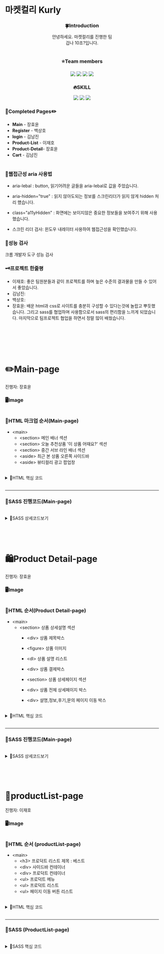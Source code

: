 <div align=start>

 # <strong>마켓컬리 Kurly</strong>
 
 
 
  <div align=center>
 
 ### 🍀<strong>Introduction</strong>
 안녕하세요. 마켓컬리를 진행한 팀<br />
 겁나 10조?입니다.  
<br/>   
  


 ### <strong>⭐Team members</strong>

 <img src="https://img.shields.io/badge/이재호(조장)-8572EE	?style=apple&logo=apple&logoColor=white"/>
  <img src="https://img.shields.io/badge/김남진-8572EE	?style=flat&logo=apple&logoColor=white"/>
    <img src="https://img.shields.io/badge/백상호(스크럼마스터)-8572EE		?style=flat&logo=apple&logoColor=white"/>
      <img src="https://img.shields.io/badge/장효윤-8572EE		?style=flat&logo=apple&logoColor=white"/>   
  
<br/> 

 ### <strong>🔥SKILL</strong>

 <img src="https://img.shields.io/badge/HTML-F03F40?style=flat&logo=html5&logoColor=white"/>
  <img src="https://img.shields.io/badge/CSS-0000FF?style=flat&logo=css3&logoColor=white"/>
    <img src="https://img.shields.io/badge/SASS-FF3CBB	?style=flat&logo=sass&logoColor=white"/>   
  
<br/>

<div align=start>  
  
### <strong>📃Completed Pages✏️</strong>  
    

+ <strong>Main</strong> - 장효윤
+ <strong>Register</strong> - 백상호
+ <strong>login</strong> - 김남진
+ <strong>Product-List</strong> - 이재호
+ <strong>Product-Detail</strong>- 장효윤
+ <strong>Cart</strong> - 김남진  
  <br/>

### <strong>🌊웹접근성 aria 사용법</strong>  
    

+ aria-lebal : button, 읽기어려운 글들을 aria-lebal로 값을 주었습니다.
+ aria-hidden="true" : 읽지 않아도되는 정보를 스크린리더가 읽지 않게 hidden 처리 헀습니다.
+ class="a11yHidden" : 화면에는 보이지않은 중요한 정보들을 보여주기 위해 사용했습니다.

+ 스크린 리더 검사: 윈도우 내레이터 사용하여 웹접근성을 확인했습니다.
### <strong>🎨성능 검사</strong>  
    
크롬 개발자 도구 성능 검사


### <strong>🗝️프로젝트 한줄평</strong>  
    

+ 이재호: 좋은 팀원분들과 같이 프로젝트를 하며 높은 수준의 결과물을 만들 수 있어서 좋았습니다.
+ 김남진: 
+ 백상호:
+ 장효윤: 배운 html과 css로 사이트를 충분히 구성할 수 있다는것에 놀랍고 뿌듯했습니다. 그리고 sass를 협업하며 사용함으로서 sass의 편리함을 느끼게 되었습니다. 마지막으로 팀프로젝트 협업을 하면서 정말 많이 배웠습니다.


<br><br><br><br><br>

<!-- 메인페이지 -->
# <strong>✏️Main-page</strong>

진행자: 장효윤
### **🖥️Image**
 <img src="">


### **📌HTML 마크업 순서**(Main-page)
- &lt;main&gt;
  - &lt;section&gt; 메인 배너 섹션
  - &lt;section&gt; 오늘 추천상품 '이 상품 어때요?' 섹션
  - &lt;section&gt; 중간 서브 라인 배너 섹션
  - &lt;aside&gt; 최근 본 상품 오른쪽 사이드바
  - &lt;aside&gt; 뷰티컬리 광고 팝업창

<br>

<details>
<summary>📝HTML 핵심 코드</summary>
<div markdown="1">

```html 
   
```
</div>
</details>
<br>

---

### **📌SASS 진행코드**(Main-page)
<br>
<details>
<summary>📝SASS 상세코드보기</summary>
<div markdown="1">

```scss

```
</div>
</details>  


<br/><br><br>

<!-- 프로덕트 디테일 페이지 -->
# <strong>🛍️Product Detail-page</strong>


진행자: 장효윤
### **🖥️Image**
 <img src="">


### **📌HTML 순서**(Product Detail-page)
- &lt;main&gt;
  - &lt;section&gt; 상품 상세설명 섹션
    - &lt;div&gt; 상품 제목박스
    - &lt;figure&gt; 상품 이미지
    - &lt;dl&gt; 상품 설명 리스트
    - &lt;div&gt; 상품 결제박스
  
 
  
    - &lt;section&gt; 상품 상세페이지 섹션
    - &lt;div&gt; 상품 전체 상세페이지 박스
    - &lt;div&gt; 설명,정보,후기,문의 페이지 이동 박스

<br>

<details>
<summary>📝HTML 핵심 코드</summary>
<div markdown="1">

```html 
   
```
</div>
</details>
<br>

---

### **📌SASS 진행코드**(Main-page)
<br>
<details>
<summary>📝SASS 상세코드보기</summary>
<div markdown="1">

```scss

```
</div>
</details>  


<br/><br><br>

<!-- 프로덕트 리스트 페이지 -->
# <strong>📄productList-page</strong>

진행자: 이재호
### **🖥️Image**
 <img src="">


### **📌HTML 순서** (productList-page)
- &lt;main&gt;
  - &lt;h3&gt; 프로덕트 리스트 제목 : 베스트
  - &lt;div&gt; 사이드바 컨테이너
  - &lt;div&gt; 프로덕트 컨테이너
  - &lt;ul&gt; 프로덕트 메뉴
  - &lt;ul&gt; 프로덕트 리스트
  - &lt;ul&gt; 페이지 이동 버튼 리스트

<br>

<details>
<summary>📝HTML 핵심 코드</summary>
<div markdown="1">

```html 
   <!-- 프로덕트 리스트 제목 : 베스트 -->
   <h3 class="productList__title">베스트</h3>

   <!-- 사이드바 컨테이너 -->
   <div class="sideBar" role="group" aria-label="사이드바 메뉴">

    <div class="sideBar__button" aria-label="사이드바 필터">
      <span>필터</span>
      <a href="" class="reset__button">초기화</a>
    </div>

    <button class="sideBar__button" type="button">
      <span>카테고리<span class="grayNum__small" aria-hidden="true">1</span></span>
      <span class="arrowBottom"></span>
    </button>

    <button class="sideBar__button__clicked" type="button">
      <span>브랜드</span>
      <span class="arrowTop"></span>
    </button>
    <ul class="brand" aria-label="브랜드별 상품 보기">
      <li class="brand__list"><a href="" class="brand__link">감자밭<span class="grayNum"
            aria-hidden="true">1</span></a></li>
      <li class="brand__list"><a href="" class="brand__link">강남면옥<span class="grayNum"
            aria-hidden="true">1</span></a></li>
      <li class="brand__list"><a href="" class="brand__link">경남제약<span class="grayNum"
            aria-hidden="true">1</span></a></li>
      <li class="brand__list"><a href="" class="brand__link">경복궁<span class="grayNum"
            aria-hidden="true">1</span></a></li>
      <li class="brand__list"><a href="" class="brand__link">고래사<span class="grayNum"
            aria-hidden="true">1</span></a></li>
      <li class="brand__list"><a href="" class="brand__link">고메공방<span class="grayNum"
            aria-hidden="true">1</span></a></li>
      <li class="brand__list"><a href="" class="brand__link">고온어다이어트<span class="grayNum"
            aria-hidden="true">1</span></a></li>
      <li class="brand__list"><a href="" class="brand__link">교토마블<span class="grayNum"
            aria-hidden="true">1</span></a></li>
      <li class="brand__list"><a href="" class="brand__link">그래놀라 하우스<span class="grayNum"
            aria-hidden="true">1</span></a></li>
      <li class="brand__list"><a href="" class="brand__link">그리츠 시그니처 램<span class="grayNum"
            aria-hidden="true">1</span></a></li>
      <li class="btn__list"><button type="button" class="more__button">브랜드 더보기</button></li>
    </ul>

    <button class="sideBar__button" type="button">
      <span>가격</span>
      <span class="arrowBottom"></span>
    </button>

    <button class="sideBar__button" type="button">
      <span>혜택</span>
      <span class="arrowBottom"></span>
    </button>

    <button class="sideBar__button" type="button">
      <span>유형</span>
      <span class="arrowBottom"></span>
    </button>

    <button class="sideBar__button" type="button">
      <span>특정상품 제외</span>
      <span class="arrowBottom"></span>
    </button>

  </div>

   <!-- 프로덕트 리스트 -->
    <ul class="product__wrap">
      <li class="product__list"><a href="/views/productDetail.html" class="product__link">
          <span class="product__info">
            <span class="tag" aria-label="상품태그 샛별배송">샛별배송</span>
            <span aria-label="상품이름 풀무원 탱탱쫄면 사 개입">[풀무원] 탱탱쫄면 (4개입)</span>
            <span class="product__price" aria-label="상품 가격 4980 원">4,980 원</span>
            <span class="product__summary" aria-label="상품 설명 튀기지 않아 부담없는 매콤함">튀기지 않아 부담없는 매콤함</span>
            <span class="product__badge" aria-label="상품 뱃지">
              <span class="karlyBadge" aria-label="칼리 온리 뱃지">karly Only</span>
              <span class="textBadge" aria-label="한정수량 뱃지">한정수량</span>
            </span>
          </span>

          <figure class="imgContainer">
            <figcaption class="a11y" aria-hidden="true">풀무원 탱탱쫄면</figcaption>
            <img src="../images/product01.png" class="product__img" alt="풀무원 탱탱쫄면 이미지">
          </figure>
          <span class="cartIcon"></span>
        </a></li>
      <li class="product__list"><a href="/" class="product__link">
          <span class="product__info">
            <span class="tag" aria-label="상품태그 샛별배송">샛별배송</span>
            <span aria-label="상품 이름 온더바디 죠르디 시카 자석 선쿠션">[온더바디] 죠르디 시카 자석 선쿠션</span>
            <span class="product__price" aria-label="상품 가격 32500 원">32,500 원</span>
            <span class="product__summary" aria-label="상품 설명 끈적임 없이 보송한 무기자차 선쿠션">끈적임 없이 보송한 무기자차 선쿠션</span>
          </span>

          <figure class="imgContainer">
            <figcaption class="a11y" aria-hidden="true">죠르디 시카 자석 선쿠션</figcaption>
            <img src="../images/product02.png" class="product__img" alt="죠르디 시카 자석 선쿠션 이미지">
          </figure>
          <span class="cartIcon"></span>
        </a></li>
      <li class="product__list"><a href="/" class="product__link">
          <span class="product__info">
            <span class="tag" aria-label="상품태그 샛별배송">샛별배송</span>
            <span aria-label="상품 이름 프로쉬 베이비 세탁세">[프로쉬] 베이비 세탁세</span>
            <span class="discount">
              <span class="discountRate" aria-label="할인율 24%">24%</span>
              <span class="discountPrice" aria-label="할인된 가격 18900원">18,900 원</span>
            </span>
            <span class="nonDiscount" aria-label="할인전 가격 24900원">24,900 원</span>
            <span class="product__summary" aria-label="상품 설명 성분을 꼼꼼히 따져 골라 더욱 편안한">성분을 꼼꼼히 따져 골라 더욱 편안한</span>
            <span class="product__badge" aria-label="상품 뱃지">
              <span class="karlyBadge" aria-label="칼리 온리 뱃지">karly Only</span>
              <span class="textBadge" aria-label="한정수량 뱃지">한정수량</span>
            </span>
          </span>

          <figure class="imgContainer">
            <figcaption class="a11y" aria-hidden="true">베이비 세탁세</figcaption>
            <img src="../images/product04.png" class="product__img" alt="베이비 세탁세 이미지">
          </figure>
          <span class="cartIcon"></span>
        </a></li>
    </ul>
   <!-- 페이지 이동 버튼 리스트 -->
   <div class="movePage">
    <ul class="movePage__wrap">
      <li class="movePage__list"><a href="/" class="movePage__link">
          <span class="doubleLeft"></span>
          <span class="a11y">처음 페이지로 가기 버튼</span>
        </a></li>
      <li class="movePage__list"><a href="/" class="movePage__link">
          <span class="left"></span>
          <span class="a11y">이전 페이지로 가기 버튼</span>
        </a></li>
      <li class="movePage__list"><a href="/" class="movePage__link">
          <span class="pageNum">1</span>
          <span class="a11y">페이지</span>
        </a></li>
      <li class="movePage__list"><a href="/" class="movePage__link">
          <span class="pageNum">2</span>
          <span class="a11y">페이지</span>
        </a></li>

      <li class="movePage__list"><a href="/" class="movePage__link">
          <span class="pageNum">3</span>
          <span class="a11y">페이지</span>
        </a></li>
      <li class="movePage__list"><a href="/" class="movePage__link">
          <span class="right"></span>
          <span class="a11y">다음 페이지로 가기 버튼</span>
        </a></li>
      <li class="movePage__list"><a href="/" class="movePage__link">
          <span class="doubleRight"></span>
          <span class="a11y">맨 뒤 페이지로 가기 버튼</span>
        </a></li>
    </ul>
  </div>
```
</div>
</details>
<br>

---

### **📌SASS** (ProductList-page)
<br>
<details>
<summary>📝SASS 핵심 코드</summary>
<div markdown="1">

```scss


//사이드바
.sideBar {
  @include flexbox($direction: column);
  flex: 1 0 0;
}


.brand {
  @include flexbox($direction: column);

  &__list {
    @include flexbox($direction: column, $items: flex-start);

    width: rem(220px);
    padding: rem(12px) 0;

    gap: rem(8px);

    &:hover {
      background: $gray-100;
    }
  }

  &__link {
    display: block;

    width: 100%;
    height: 100%;
    @include flexbox($items: center);

    &::before {
      content: "";
      background: url("../../images/Icon/Check.svg");
      width: rem(24px);
      height: rem(24px);
      margin-right: rem(8px);
    }

  }
}

.grayNum {
  font-size: rem(12px);
  color: $gray-300;
  margin-left: rem(4px);
}

.grayNum__small {
 
  font-size: rem(12px);
  margin-left: rem(8px);
  color: $gray-300;
  
}

.btn__list {
  @include flexbox($justify: center, $items: center);
  // padding: 12px 0px 12px 0px;

  gap: rem(8px);

  width: rem(220px);
  height: rem(42px);
  padding: rem(12px) 0px rem(14px) 0px;

  border-bottom: 1px solid $gray-100;
}

// 프로덕트 리스트
.product {
  @include flexbox($direction: column, $items: flex-start);

  &__line {
    @include flexbox($direction: column);
    gap: rem(24px);
  }

  &__list {
    position: relative;
  }

  &__wrap {
    @include flexbox;
    gap: rem(16px);
  }

  &__link {
    @include flexbox($direction: column);
    gap: rem(16px);
  }

  &__info {
    @include flexbox($direction: column);
    gap: rem(8px);
  }

  &__price {
    font-size: rem(21px);
    font-weight: 600;
    line-height: 150%;
  }

  &__badge {
    @include flexbox;
    gap: rem(6px);
  }

  &__summary {
    font-size: rem(12px);
    color: $gray-400;
  }

  &__img {

    width: rem(249px);
    height: rem(320px);

  }
}


//상품 리스트
.imgContainer {
  order: -1;
}

.tag {
  color: $gray-400;
  font-size: rem(12px);
  font-weight: 600;
  line-height: 150%;
}


//할인 상품 내용

.discount {
  @include flexbox;
  gap: rem(8px);
}

.discountRate {
  font-size: rem(21px);

  font-weight: 600;
  line-height: 150%;
  color: $orange;
}

.discountPrice {
  font-size: rem(21px);
  font-weight: 600;
  line-height: 150%;
}

.nonDiscount {
  font-size: rem(12px);
  color: $gray-400;
  text-decoration: line-through;
}


.karlyBadge {
  padding: rem(4px);
  background: $gray-100;
  color: $primary;
  font-size: rem(14px);
  font-weight: bold;
  border-radius: rem(4px);
}

.textBadge {
  padding: rem(4px);
  background: $gray-100;
  color: $content;
  font-size: rem(14px);
  font-weight: bold;
  border-radius: rem(4px);
}


// 페이지 이동 버튼 리스트
.movePage {
  @include flexbox($direction: column, $items: center);

  &__wrap {
    @include flexbox($items: center);
    padding: rem(48px) 0 0 0;
  }

  &__list {
    position: relative;
    width: rem(34px);
    height: rem(34px);
    border: 1px solid $gray-100;

    &:hover {
      background: $gray-100;
    }
  }

  &__link {
    display: block;
    width: 100%;
    height: 100%;
  }
}

```
</div>
</details>  


<br/><br><br>

